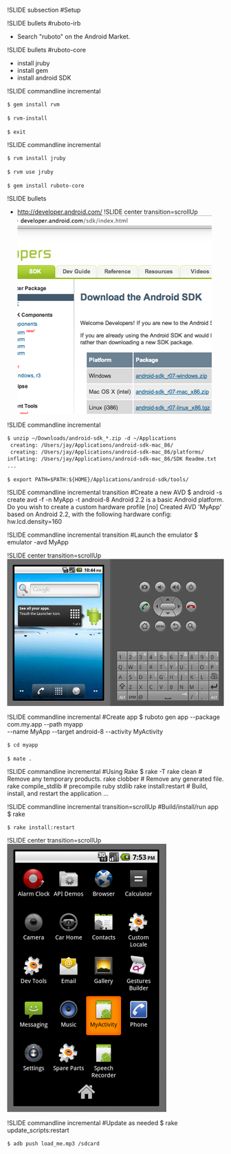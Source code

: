!SLIDE subsection
#Setup


!SLIDE bullets
#ruboto-irb
* Search "ruboto" on the Android Market.


!SLIDE bullets
#ruboto-core
* install jruby
* install gem
* install android SDK


!SLIDE commandline incremental

    $ gem install rvm

    $ rvm-install

    $ exit


!SLIDE commandline incremental

    $ rvm install jruby

    $ rvm use jruby

    $ gem install ruboto-core


!SLIDE bullets
* http://developer.android.com/
!SLIDE center transition=scrollUp
![](android_site.png)
    
!SLIDE commandline incremental

    $ unzip ~/Downloads/android-sdk_*.zip -d ~/Applications
     creating: /Users/jay/Applications/android-sdk-mac_86/
     creating: /Users/jay/Applications/android-sdk-mac_86/platforms/
    inflating: /Users/jay/Applications/android-sdk-mac_86/SDK Readme.txt
    ...
    
    $ export PATH=$PATH:${HOME}/Applications/android-sdk/tools/

!SLIDE commandline incremental transition
#Create a new AVD
    $ android -s create avd -f -n MyApp -t android-8
    Android 2.2 is a basic Android platform.
    Do you wish to create a custom hardware profile [no]
    Created AVD 'MyApp' based on Android 2.2,
    with the following hardware config:
    hw.lcd.density=160

!SLIDE commandline incremental transition
#Launch the emulator
    $ emulator -avd MyApp

!SLIDE center transition=scrollUp
![](launch_emulator.png)

!SLIDE commandline incremental
#Create app
    $ ruboto gen app --package com.my.app --path myapp \
    --name MyApp --target android-8 --activity MyActivity

    $ cd myapp
    
    $ mate .

!SLIDE commandline incremental
#Using Rake
    $ rake -T
    rake clean                   # Remove any temporary products.
    rake clobber                 # Remove any generated file.
    rake compile_stdlib          # precompile ruby stdlib
    rake install:restart         # Build, install, and restart the application
    ...
    
!SLIDE commandline incremental transition=scrollUp
#Build/install/run app
    $ rake
    
    $ rake install:restart

!SLIDE center transition=scrollUp
![](run_apk.png)

!SLIDE commandline incremental
#Update as needed
    $ rake update_scripts:restart
    
    $ adb push load_me.mp3 /sdcard
